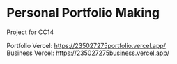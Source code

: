 # Personal Portfolio Making
Project for CC14

Portfolio Vercel: https://235027275portfolio.vercel.app/ \
Business Vercel: https://235027275business.vercel.app/

